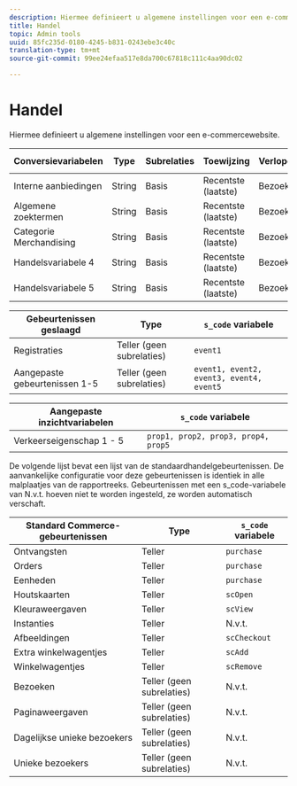 ```yaml
---
description: Hiermee definieert u algemene instellingen voor een e-commercewebsite.
title: Handel
topic: Admin tools
uuid: 85fc235d-0180-4245-b831-0243ebe3c40c
translation-type: tm+mt
source-git-commit: 99ee24efaa517e8da700c67818c111c4aa90dc02

---
```



# Handel

Hiermee definieert u algemene instellingen voor een e-commercewebsite.

| Conversievariabelen | Type | Subrelaties | Toewijzing | Verlopen | `s_code` variabele |
|---|---|---|---|---|---|
| Interne aanbiedingen | String | Basis | Recentste (laatste) | Bezoek | `evar1` |
| Algemene zoektermen | String | Basis | Recentste (laatste) | Bezoek | `evar2` |
| Categorie Merchandising | String | Basis | Recentste (laatste) | Bezoek | `evar3` |
| Handelsvariabele 4 | String | Basis | Recentste (laatste) | Bezoek | `evar4` |
| Handelsvariabele 5 | String | Basis | Recentste (laatste) | Bezoek | `evar5` |

| Gebeurtenissen geslaagd | Type | `s_code` variabele |
|---|---|---|
| Registraties | Teller (geen subrelaties) | `event1` |
| Aangepaste gebeurtenissen 1-5 | Teller (geen subrelaties) | `event1, event2, event3, event4, event5` |

| Aangepaste inzichtvariabelen | `s_code` variabele |
|---|---|
| Verkeerseigenschap 1 - 5 | `prop1, prop2, prop3, prop4, prop5` |

De volgende lijst bevat een lijst van de standaardhandelgebeurtenissen. De aanvankelijke configuratie voor deze gebeurtenissen is identiek in alle malplaatjes van de rapportreeks. Gebeurtenissen met een s_code-variabele van N.v.t. hoeven niet te worden ingesteld, ze worden automatisch verschaft.

| Standard Commerce-gebeurtenissen | Type | `s_code` variabele |
|---|---|---|
| Ontvangsten | Teller | `purchase` |
| Orders | Teller | `purchase` |
| Eenheden | Teller | `purchase` |
| Houtskaarten | Teller | `scOpen` |
| Kleuraweergaven | Teller | `scView` |
| Instanties | Teller | N.v.t. |
| Afbeeldingen | Teller | `scCheckout` |
| Extra winkelwagentjes | Teller | `scAdd` |
| Winkelwagentjes | Teller | `scRemove` |
| Bezoeken | Teller (geen subrelaties) | N.v.t. |
| Paginaweergaven | Teller (geen subrelaties) | N.v.t. |
| Dagelijkse unieke bezoekers | Teller (geen subrelaties) | N.v.t. |
| Unieke bezoekers | Teller (geen subrelaties) | N.v.t. |

